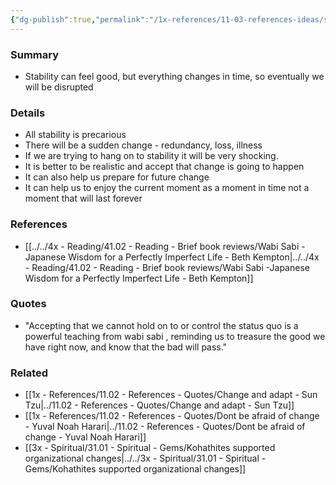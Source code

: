 ```yaml
---
{"dg-publish":true,"permalink":"/1x-references/11-03-references-ideas/stability-makes-us-feel-safe-but-is-unrealistic/","dgHomeLink":true,"dgPassFrontmatter":true,"dgShowBacklinks":true,"dgShowLocalGraph":false,"dgShowInlineTitle":true}
---
```



### Summary
- Stability can feel good, but everything changes in time, so eventually we will be disrupted

### Details
- All stability is precarious
- There will be a sudden change - redundancy, loss, illness
- If we are trying to hang on to stability it will be very shocking.
- It is better to be realistic and accept that change is going to happen
- It can also help us prepare for future change
- It can help us to enjoy the current moment as a moment in time not a moment that will last forever

### References
- [[../../4x - Reading/41.02 - Reading - Brief book reviews/Wabi Sabi -Japanese Wisdom for a Perfectly Imperfect Life - Beth Kempton|../../4x - Reading/41.02 - Reading - Brief book reviews/Wabi Sabi -Japanese Wisdom for a Perfectly Imperfect Life - Beth Kempton]]

### Quotes
- "Accepting that we cannot hold on to or control the status quo is a powerful teaching from wabi sabi , reminding us to treasure the good we have right now, and know that the bad will pass."

### Related
- [[1x - References/11.02 - References - Quotes/Change and adapt - Sun Tzu|../11.02 - References - Quotes/Change and adapt - Sun Tzu]]
- [[1x - References/11.02 - References - Quotes/Dont be afraid of change - Yuval Noah Harari|../11.02 - References - Quotes/Dont be afraid of change - Yuval Noah Harari]]
- [[3x - Spiritual/31.01 - Spiritual - Gems/Kohathites supported organizational changes|../../3x - Spiritual/31.01 - Spiritual - Gems/Kohathites supported organizational changes]]